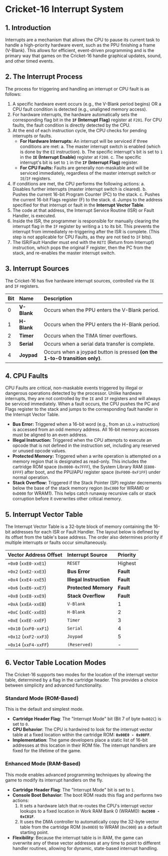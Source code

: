 # **Cricket-16 Interrupt System**

## **1. Introduction**

Interrupts are a mechanism that allows the CPU to pause its current task to handle a high-priority hardware event, such as the PPU finishing a frame (V-Blank). This allows for efficient, event-driven programming and is the primary way that games on the Cricket-16 handle graphical updates, sound, and other timed events.

## **2. The Interrupt Process**

The process for triggering and handling an interrupt or CPU fault is as follows:

1.  A specific hardware event occurs (e.g., the V-Blank period begins) OR a CPU fault condition is detected (e.g., unaligned memory access).
2.  For hardware interrupts, the hardware automatically sets the corresponding flag bit in the **`IF` (Interrupt Flag)** register at `F201`. For CPU faults, the fault condition is directly detected by the CPU.
3.  At the end of each instruction cycle, the CPU checks for pending interrupts or faults.
    *   **For Hardware Interrupts:** An interrupt will be serviced if three conditions are met:
        a. The master interrupt switch is enabled (which is done by the `EI` instruction).
        b. The specific interrupt's bit is set to `1` in the **`IE` (Interrupt Enable)** register at `F200`.
        c. The specific interrupt's bit is set to `1` in the **`IF` (Interrupt Flag)** register.
    *   **For CPU Faults:** Faults are generally non-maskable and will be serviced immediately, regardless of the master interrupt switch or `IE`/`IF` registers.
4.  If conditions are met, the CPU performs the following actions:
    a. Disables further interrupts (master interrupt switch is cleared).
    b. Pushes the current 16-bit Program Counter (PC) to the stack.
    c. Pushes the current 16-bit Flags register (F) to the stack.
    d. Jumps to the address specified for that interrupt or fault in the **Interrupt Vector Table**.
5.  The code at that address, the Interrupt Service Routine (ISR) or Fault Handler, is executed.
6.  Inside the ISR, the programmer is responsible for manually clearing the interrupt flag in the `IF` register by writing a `1` to its bit. This prevents the interrupt from immediately re-triggering after the ISR is complete. (This step is not applicable for CPU Faults, as they are not tied to `IF` bits).
7.  The ISR/Fault Handler must end with the `RETI` (Return from Interrupt) instruction, which pops the original F register, then the PC from the stack, and re-enables the master interrupt switch.

## **3. Interrupt Sources**

The Cricket-16 has five hardware interrupt sources, controlled via the `IE` and `IF` registers.

| Bit | Name        | Description                                       |
| :-- | :---------- | :------------------------------------------------ |
| 0   | **V-Blank** | Occurs when the PPU enters the V-Blank period.    |
| 1   | **H-Blank** | Occurs when the PPU enters the H-Blank period.    |
| 2   | **Timer**   | Occurs when the TIMA timer overflows.             |
| 3   | **Serial**  | Occurs when a serial data transfer is complete.   |
| 4   | **Joypad**  | Occurs when a joypad button is pressed **(on the 1-to-0 transition only)**. |

## **4. CPU Faults**

CPU Faults are critical, non-maskable events triggered by illegal or dangerous operations detected by the processor. Unlike hardware interrupts, they are not controlled by the `IE` and `IF` registers and will always be serviced immediately. When a fault occurs, the CPU pushes the PC and Flags register to the stack and jumps to the corresponding fault handler in the Interrupt Vector Table.

- **Bus Error:** Triggered when a 16-bit word (e.g., from an `LD.w` instruction) is accessed from an odd memory address. All 16-bit memory accesses must be aligned to an even address.
- **Illegal Instruction:** Triggered when the CPU attempts to execute an opcode that is not defined in the instruction set, including any reserved or unused opcode values.
- **Protected Memory:** Triggered when a write operation is attempted on a memory region that is designated as read-only. This includes the cartridge ROM space (`0x0000-0x7FFF`), the System Library RAM (`E800-EFFF`) after boot, and the PPU/APU register space (`0xF000-0xF1FF`) under normal operation.
- **Stack Overflow:** Triggered if the Stack Pointer (SP) register decrements below the base of the stack memory region (`0xC000` for WRAM0 or `0xD000` for WRAM1). This helps catch runaway recursive calls or stack corruption before it overwrites other critical memory.

## **5. Interrupt Vector Table**

The Interrupt Vector Table is a 32-byte block of memory containing the 16-bit addresses for each ISR or Fault Handler. The layout below is defined by its offset from the table's base address. The order also determines priority if multiple interrupts or faults occur simultaneously.

| Vector Address Offset | Interrupt Source        | Priority  |
| :-------------------- | :---------------------- | :-------- |
| `+0x0` (`xxE0-xxE1`)  | `RESET`                 | Highest   |
| `+0x2` (`xxE2-xxE3`)  | **Bus Error**           | **Fault** |
| `+0x4` (`xxE4-xxE5`)  | **Illegal Instruction** | **Fault** |
| `+0x6` (`xxE6-xxE7`)  | **Protected Memory**    | **Fault** |
| `+0x8` (`xxE8-xxE9`)  | **Stack Overflow**      | **Fault** |
| `+0xA` (`xxEA-xxEB`)  | `V-Blank`               | 1         |
| `+0xC` (`xxEC-xxED`)  | `H-Blank`               | 2         |
| `+0xE` (`xxEE-xxEF`)  | `Timer`                 | 3         |
| `+0x10` (`xxF0-xxF1`) | `Serial`                | 4         |
| `+0x12` (`xxF2-xxF3`) | `Joypad`                | 5         |
| `+0x14` (`xxF4-xxFF`) | `(Reserved)`            | -         |

## **6. Vector Table Location Modes**

The Cricket-16 supports two modes for the location of the interrupt vector table, determined by a flag in the cartridge header. This provides a choice between simplicity and advanced functionality.

### **Standard Mode (ROM-Based)**
This is the default and simplest mode.

-   **Cartridge Header Flag**: The "Interrupt Mode" bit (Bit 7 of byte `0x002C`) is set to `0`.
-   **CPU Behavior**: The CPU is hardwired to look for the interrupt vector table at a fixed location within the cartridge ROM: **`0x00E0 - 0x00FF`**.
-   **Implementation**: The game developers place a static list of 16-bit addresses at this location in their ROM file. The interrupt handlers are fixed for the lifetime of the game.

### **Enhanced Mode (RAM-Based)**
This mode enables advanced programming techniques by allowing the game to modify its interrupt handlers on the fly.

-   **Cartridge Header Flag**: The "Interrupt Mode" bit is set to `1`.
-   **Console Boot Behavior**: The boot ROM reads this flag and performs two actions:
    1.  It sets a hardware latch that re-routes the CPU's interrupt vector lookups to a fixed location in Work RAM Bank 0 (WRAM0): **`0xC000 - 0xC01F`**.
    2.  It uses the DMA controller to automatically copy the 32-byte vector table from the cartridge ROM (`0x00E0`) to WRAM (`0xC000`) as a default starting point.
-   **Flexibility**: Because the interrupt table is in RAM, the game can overwrite any of these vector addresses at any time to point to different handler routines, allowing for dynamic, state-based interrupt handling.
